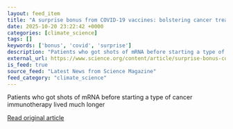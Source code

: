 ```yaml
---
layout: feed_item
title: "A surprise bonus from COVID-19 vaccines: bolstering cancer treatment"
date: 2025-10-20 23:22:42 +0000
categories: [climate_science]
tags: []
keywords: ['bonus', 'covid', 'surprise']
description: "Patients who got shots of mRNA before starting a type of cancer immunotherapy lived much longer"
external_url: https://www.science.org/content/article/surprise-bonus-covid-19-vaccines-bolstering-cancer-treatment
is_feed: true
source_feed: "Latest News from Science Magazine"
feed_category: "climate_science"
---
```


Patients who got shots of mRNA before starting a type of cancer immunotherapy lived much longer

[Read original article](https://www.science.org/content/article/surprise-bonus-covid-19-vaccines-bolstering-cancer-treatment)
